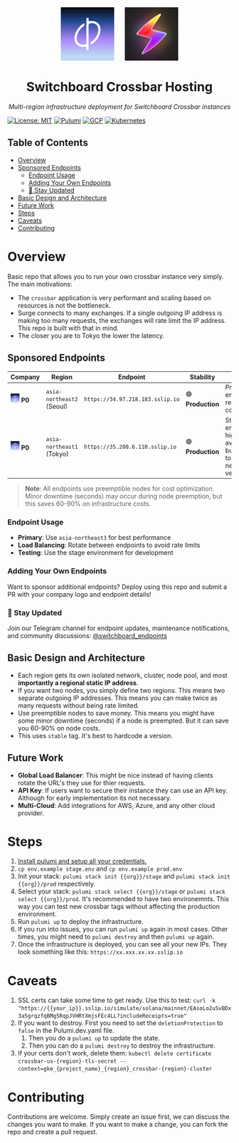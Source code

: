 <div align="center">
  <img src="assets/images/p0-icon.jpg" alt="P0 Logo" width="120" style="margin-right: 20px;"/>
  <img src="assets/images/switchboard.jpg" alt="Switchboard Logo" width="120"/>
  <h1>Switchboard Crossbar Hosting</h1>
  <p><em>Multi-region infrastructure deployment for Switchboard Crossbar instances</em></p>
</div>

[![License: MIT](https://img.shields.io/badge/License-MIT-yellow.svg)](https://opensource.org/licenses/MIT)
[![Pulumi](https://img.shields.io/badge/Infrastructure-Pulumi-blue)](https://www.pulumi.com/)
[![GCP](https://img.shields.io/badge/Cloud-Google%20Cloud-orange)](https://cloud.google.com/)
[![Kubernetes](https://img.shields.io/badge/Orchestration-Kubernetes-blue)](https://kubernetes.io/)

## Table of Contents
- [Overview](#overview)
- [Sponsored Endpoints](#sponsored-endpoints)
  - [Endpoint Usage](#endpoint-usage)
  - [Adding Your Own Endpoints](#adding-your-own-endpoints)
  - [📢 Stay Updated](#-stay-updated)
- [Basic Design and Architecture](#basic-design-and-architecture)
- [Future Work](#future-work)
- [Steps](#steps)
- [Caveats](#caveats)
- [Contributing](#contributing)

# Overview

Basic repo that allows you to run your own crossbar instance very simply. The main motivations:

- The `crossbar` application is very performant and scaling based on resources is not the bottleneck.
- Surge connects to many exchanges. If a single outgoing IP address is making too many requests, the exchanges will rate limit the IP address. This repo is built with that in mind. 
- The closer you are to Tokyo the lower the latency.

## Sponsored Endpoints

| Company | Region | Endpoint | Stability | Notes |
|---------|--------|----------|-----------|-------|
| <img src="assets/images/p0-icon.jpg" alt="P0" width="20"/> **P0** | `asia-northeast2` (Seoul) | `https://34.97.218.183.sslip.io` | 🟢 **Production** | Primary endpoint, regional coverage |
| <img src="assets/images/p0-icon.jpg" alt="P0" width="20"/> **P0** | `asia-northeast1` (Tokyo) | `https://35.200.6.110.sslip.io` | 🟢 **Production** | Staging endpoint, high availability but used to test new versions |

> **Note**: All endpoints use preemptible nodes for cost optimization. Minor downtime (seconds) may occur during node preemption, but this saves 60-90% on infrastructure costs.

### Endpoint Usage
- **Primary**: Use `asia-northeast3` for best performance
- **Load Balancing**: Rotate between endpoints to avoid rate limits
- **Testing**: Use the stage environment for development

### Adding Your Own Endpoints

Want to sponsor additional endpoints? Deploy using this repo and submit a PR with your company logo and endpoint details!

### 📢 Stay Updated

Join our Telegram channel for endpoint updates, maintenance notifications, and community discussions: [@switchboard_endpoints](https://t.me/+ktZWZinw7xZlNmVh)

## Basic Design and Architecture

- Each region gets its own isolated network, cluster, node pool, and most **importantly a regional static IP address**.
- If you want two nodes, you simply define two regions. This means two separate outgoing IP addresses. This means you can make twice as many requests without being rate limited.
- Use preemptible nodes to save money. This means you might have some minor downtime (seconds) if a node is preempted. But it can save you 60-90% on node costs.
- This uses `stable` tag. It's best to hardcode a version.

## Future Work

- **Global Load Balancer**:  This might be nice instead of having clients rotate the URL's they use for thier requests.
- **API Key**: If users want to secure their instance they can use an API key. Although for early implementation its not necessary.
- **Multi-Cloud**: Add integrations for AWS, Azure, and any other cloud provider.


# Steps


1. [Install pulumi and setup all your credentials.](https://www.pulumi.com/docs/iac/get-started/gcp/begin/)
2. `cp env.example stage.env` and `cp env.example prod.env`
3. Init your stack: `pulumi stack init {{org}}/stage` and `pulumi stack init {{org}}/prod` respectively.
4. Select your stack: `pulumi stack select {{org}}/stage` or `pulumi stack select {{org}}/prod`. It's recommended to have two environemnts. This way you can test new crossbar tags without affecting the production environment.
5. Run `pulumi up` to deploy the infrastructure.
6. If you run into issues, you can run `pulumi up` again in most cases. Other times, you might need to `pulumi destroy` and then `pulumi up` again.
7. Once the infrastructure is deployed, you can see all your new IPs. They look something like this: `https://xx.xxx.xx.xx.sslip.io`


# Caveats

1. SSL certs can take some time to get ready. Use this to test: `curl -k "https://{{your_ip}}.sslip.io/simulate/solana/mainnet/EAsoLo2uSvBDx3a5grqzfqBMg5RqpJVHRtXmjsFEc4LL?includeReceipts=true"`
2. If you want to destroy. First you need to set the `deletionProtection` to `false` in the Pulumi.dev.yaml file.
    1. Then you do a `pulumi up` to update the state.
    2. Then you can do a `pulumi destroy` to destroy the infrastructure.
3. If your certs don't work, delete them: `kubectl delete certificate crossbar-us-{region}-tls-secret --context=gke_{project_name}_{region}_crossbar-{region}-cluster`

# Contributing

Contributions are welcome. Simply create an issue first, we can discuss the changes you want to make. If you want to make a change, you can fork the repo and create a pull request.